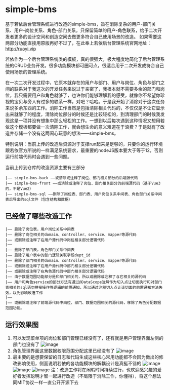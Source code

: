 # simple-bms
基于若依后台管理系统进行改造的simple-bms，旨在消除复杂的用户-部门关系、用户-岗位关系、角色-部门关系，只保留简单的用户-角色联系，给予二次开发者更多的设计空间和创造空间去做更多符合自己使用场景的改造。
如果需要这两部分功能直接用原版再好不过了，在此奉上若依后台管理系统官网地址：http://ruoyi.vip

若依作为一个后台管理系统类的模板，真的很强大，极大程度地简化了后台管理系统的CRUD业务开发。很多功能模块都可圈可点，很适合用于二次开发成符合自己使用场景的管理系统。

在一次二次开发过程中，它原本就存在的用户与部门、用户与岗位、角色与部门之间的联系对于我这次的开发任务来说过于亲密了，我根本就不需要多余的部门和岗位，我只需要用户和角色就够了，也许你们能够理解我的感受，就像你不希望你珍视的宝贝与旁人有过多的联系一样，对吧？哈哈。于是我开始了消除对于这次任务来说多余东西的工作。消除工作当然是包括清除相关代码的，不仅仅是不让它显示出来就够了的程度，清除岗位部分的时候还是比较轻松的，到清理部门的时候我发现这是一项并没有想象中那么轻松的工作。一想到以后每次遇到这种情况又想用若依这个模板都要做一次清除工作，就会想生命的意义难道在于浪费？于是就有了改造并存储一个没有这两闹心玩意的想法——simple-bms。

特别说明：当前上传的改造后资源对于支撑run起来是足够的，只要你的运行环境跟若依官方所说的一样满足系统要求，最重要的nodeJS版本要大于等于12，否则运行前端代码时会遇到一些问题。

当前上传到仓库的改造资源主要有三部分
```
|—— simple-bms-back ——或清除或注释了岗位、部门相关部分的后端源代码
|—— simple-bms-front ——或清除或注释了岗位、部门相关部分的前端源代码（基于Vue3的，不是Vue2）
|—— simple-bms-sql ——删除了岗位表、部门表、用户岗位关系中间表、角色部门关系中间表后导出的sql文件（包含结构和数据）
```
## 已经做了哪些改造工作
```
|—— 删除了岗位表，用户岗位关系中间表
|—— 删除了岗位相关的domain、controller、service、mapper等源代码
|—— 或删除或注释了在用户源代码中岗位相关部分逻辑代码
|——
|—— 删除了部门表，角色部门关系中间表
|—— 删除了用户表中的部门逻辑关联字段dept_id
|—— 删除了部门相关的domain、controller、service、mapper等源代码
|—— 或删除或注释了在用户源代码中部门相关部分逻辑代码
|—— 或删除或注释了在角色源代码中部门相关部分逻辑代码
|—— 由于数据范围功能部分是和部门相关的，所以或删除或注释了与它相关的源代码
|—— 用户和角色service的部分方法有通过@DataScope注解作为切入点让切面执行和对部门表相关的sql语句拼接操作等逻辑的前置通知，所以通过注释切入点让该切面的前置通知方法失效，以免影响改造工作
|——
|—— 或删除或注释了前端源代码中岗位、部门、数据范围相关的源代码，移除了角色分配数据范围功能。
```
## 运行效果图
1. 可以发现菜单项的岗位和部门管理已经没有了，还有就是用户管理界面左侧的部门也没有了
![image](https://github.com/user-attachments/assets/62d5eb30-4652-4417-b631-544c80222c9d)
2. 角色管理界面这里数据权限范围分配这里已经没有了
![image](https://github.com/user-attachments/assets/8175a59a-fd24-49e6-8fc7-2641515c4560)
3. 最主要的是想要保留的日志和代码生成这些核心常用功能都不会因为做出的修改影响使用，侧面说明若依的各功能模块的解耦设计是真挺不错的
![image](https://github.com/user-attachments/assets/28ea0ff0-4414-45a3-ae82-a0d078bf6bc8)
![image](https://github.com/user-attachments/assets/9d8f66ad-4570-4c08-8a90-6d247e806673)
![image](https://github.com/user-attachments/assets/534e780f-1df0-4327-84e6-048811b44744)
注：改造工作将在闲暇时间持续进行，也欢迎感兴趣的爱好者发挥聪明才智一起进行改造（不局限于消除工作，你懂得），将这个想法同MIT协议一样一直公开开源下去
